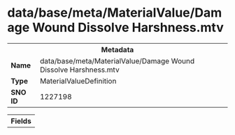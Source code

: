 <h1>data/base/meta/MaterialValue/Damage Wound Dissolve Harshness.mtv</h1><table><tr><th colspan="100%">Metadata</th></tr><tr><td><b>Name</b></td><td>data/base/meta/MaterialValue/Damage Wound Dissolve Harshness.mtv</td></tr><tr><td><b>Type</b></td><td>MaterialValueDefinition</td></tr><tr><td><b>SNO ID</b></td><td>1227198</td></tr></table>

<table><tr><th colspan="100%">Fields</th></tr></table>

